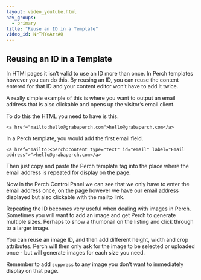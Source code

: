 ```yaml
---
layout: video_youtube.html
nav_groups:
  - primary
title: "Reuse an ID in a Template"
video_id: NrTMYeArrAQ
---
```


## Reusing an ID in a Template

In HTMl pages it isn’t valid to use an ID more than once. In Perch templates however you can do this. By reusing an ID, you can reuse the content entered for that ID and your content editor won’t have to add it twice.

A really simple example of this is where you want to output an email address that is also clickable and opens up the visitor’s email client.

To do this the HTML you need to have is this.

    <a href="mailto:hello@grabaperch.com">hello@grabaperch.com</a>

In a Perch template, you would add the first email field.

    <a href="mailto:<perch:content type="text" id="email" label="Email address">">hello@grabaperch.com</a>

Then just copy and paste the Perch template tag into the place where the email address is repeated for display on the page.

Now in the Perch Control Panel we can see that we only have to enter the email address once, on the page however we have our email address displayed but also clickable with the mailto link.

Repeating the ID becomes very useful when dealing with images in Perch. Sometimes you will want to add an image and get Perch to generate multiple sizes. Perhaps to show a thumbnail on the listing and click through to a larger image.

You can reuse an image ID, and then add different height, width and crop attributes. Perch will then only ask for the image to be selected or uploaded once - but will generate images for each size you need.

Remember to add `suppress` to any image you don’t want to immediately display on that page.